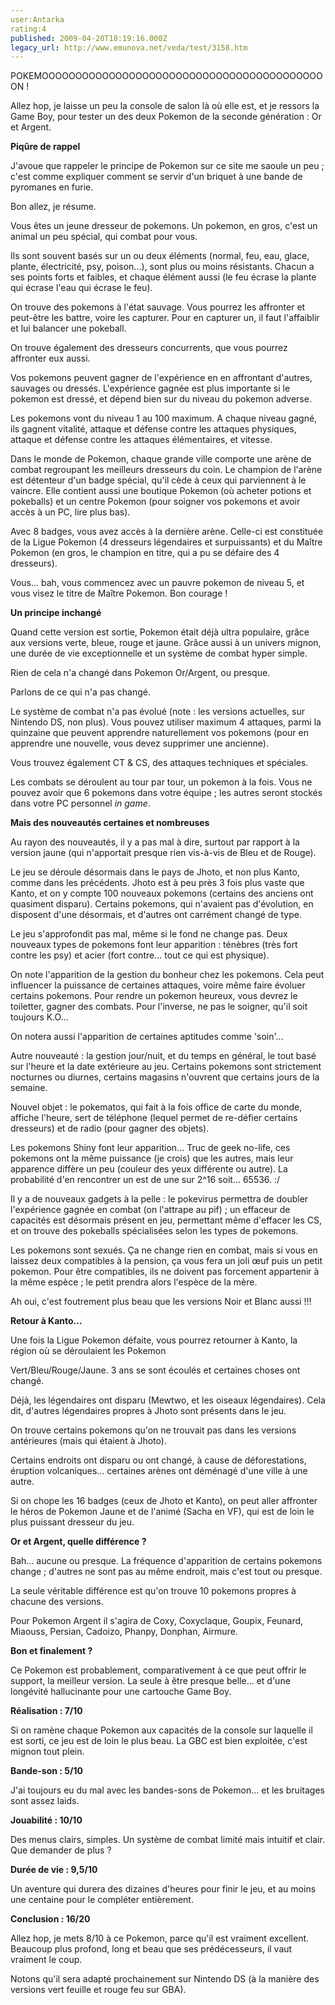 ```yaml
---
user:Antarka
rating:4
published: 2009-04-20T18:19:16.000Z
legacy_url: http://www.emunova.net/veda/test/3158.htm
---
```

POKEMOOOOOOOOOOOOOOOOOOOOOOOOOOOOOOOOOOOOOOOOOOON !  

  

Allez hop, je laisse un peu la console de salon là où elle est, et je ressors la Game Boy, pour tester un des deux Pokemon de la seconde génération : Or et Argent.  

  

**Piqûre de rappel**  

  

J'avoue que rappeler le principe de Pokemon sur ce site me saoule un peu ; c'est comme expliquer comment se servir d'un briquet à une bande de pyromanes en furie.  

  

Bon allez, je résume.  

  

Vous êtes un jeune dresseur de pokemons. Un pokemon, en gros, c'est un animal un peu spécial, qui combat pour vous.  

  

Ils sont souvent basés sur un ou deux éléments (normal, feu, eau, glace, plante, électricité, psy, poison...), sont plus ou moins résistants. Chacun a ses points forts et faibles, et chaque élément aussi (le feu écrase la plante qui écrase l'eau qui écrase le feu).  

  

On trouve des pokemons à l'état sauvage. Vous pourrez les affronter et peut-être les battre, voire les capturer. Pour en capturer un, il faut l'affaiblir et lui balancer une pokeball.  

  

On trouve également des dresseurs concurrents, que vous pourrez affronter eux aussi.  

  

Vos pokemons peuvent gagner de l'expérience en en affrontant d'autres, sauvages ou dressés. L'expérience gagnée est plus importante si le pokemon est dressé, et dépend bien sur du niveau du pokemon adverse.  

  

Les pokemons vont du niveau 1 au 100 maximum. A chaque niveau gagné, ils gagnent vitalité, attaque et défense contre les attaques physiques, attaque et défense contre les attaques élémentaires, et vitesse.  

  

Dans le monde de Pokemon, chaque grande ville comporte une arène de combat regroupant les meilleurs dresseurs du coin. Le champion de l'arène est détenteur d'un badge spécial, qu'il cède à ceux qui parviennent à le vaincre. Elle contient aussi une boutique Pokemon (où acheter potions et pokeballs) et un centre Pokemon (pour soigner vos pokemons et avoir accès à un PC, lire plus bas).  

  

Avec 8 badges, vous avez accès à la dernière arène. Celle-ci est constituée de la Ligue Pokemon (4 dresseurs légendaires et surpuissants) et du Maître Pokemon (en gros, le champion en titre, qui a pu se défaire des 4 dresseurs).  

  

Vous... bah, vous commencez avec un pauvre pokemon de niveau 5, et vous visez le titre de Maître Pokemon. Bon courage !  

  

**Un principe inchangé**  

  

Quand cette version est sortie, Pokemon était déjà ultra populaire, grâce aux versions verte, bleue, rouge et jaune. Grâce aussi à un univers mignon, une durée de vie exceptionnelle et un système de combat hyper simple.  

  

Rien de cela n'a changé dans Pokemon Or/Argent, ou presque.  

  

Parlons de ce qui n'a pas changé.  

  

Le système de combat n'a pas évolué (note : les versions actuelles, sur Nintendo DS, non plus). Vous pouvez utiliser maximum 4 attaques, parmi la quinzaine que peuvent apprendre naturellement vos pokemons (pour en apprendre une nouvelle, vous devez supprimer une ancienne).  

  

Vous trouvez également CT & CS, des attaques techniques et spéciales.  

  

Les combats se déroulent au tour par tour, un pokemon à la fois. Vous ne pouvez avoir que 6 pokemons dans votre équipe ; les autres seront stockés dans votre PC personnel _in game_.   

  

**Mais des nouveautés certaines et nombreuses**  

  

Au rayon des nouveautés, il y a pas mal à dire, surtout par rapport à la version jaune (qui n'apportait presque rien vis-à-vis de Bleu et de Rouge).  

  

Le jeu se déroule désormais dans le pays de Jhoto, et non plus Kanto, comme dans les précédents. Jhoto est à peu près 3 fois plus vaste que Kanto, et on y compte 100 nouveaux pokemons (certains des anciens ont quasiment disparu). Certains pokemons, qui n'avaient pas d'évolution, en disposent d'une désormais, et d'autres ont carrément changé de type.  

  

Le jeu s'approfondit pas mal, même si le fond ne change pas. Deux nouveaux types de pokemons font leur apparition : ténèbres (très fort contre les psy) et acier (fort contre... tout ce qui est physique).  

  

On note l'apparition de la gestion du bonheur chez les pokemons. Cela peut influencer la puissance de certaines attaques, voire même faire évoluer certains pokemons. Pour rendre un pokemon heureux, vous devrez le toiletter, gagner des combats. Pour l'inverse, ne pas le soigner, qu'il soit toujours K.O...  

  

On notera aussi l'apparition de certaines aptitudes comme 'soin'...  

  

Autre nouveauté : la gestion jour/nuit, et du temps en général, le tout basé sur l'heure et la date extérieure au jeu. Certains pokemons sont strictement nocturnes ou diurnes, certains magasins n'ouvrent que certains jours de la semaine.  

  

Nouvel objet : le pokematos, qui fait à la fois office de carte du monde, affiche l'heure, sert de téléphone (lequel permet de re-défier certains dresseurs) et de radio (pour gagner des objets).  

  

Les pokemons Shiny font leur apparition... Truc de geek no-life, ces pokemons ont la même puissance (je crois) que les autres, mais leur apparence diffère un peu (couleur des yeux différente ou autre). La probabilité d'en rencontrer un est de une sur 2^16 soit... 65536\. :/  

  

Il y a de nouveaux gadgets à la pelle : le pokevirus permettra de doubler l'expérience gagnée en combat (on l'attrape au pif) ; un effaceur de capacités est désormais présent en jeu, permettant même d'effacer les CS, et on trouve des pokeballs spécialisées selon les types de pokemons.  

  

Les pokemons sont sexués. Ça ne change rien en combat, mais si vous en laissez deux compatibles à la pension, ça vous fera un joli œuf puis un petit pokemon. Pour être compatibles, ils ne doivent pas forcement appartenir à la même espèce ; le petit prendra alors l'espèce de la mère.  

  

Ah oui, c'est foutrement plus beau que les versions Noir et Blanc aussi !!!  

  

**Retour à Kanto...**  

  

Une fois la Ligue Pokemon défaite, vous pourrez retourner à Kanto, la région où se déroulaient les Pokemon   

Vert/Bleu/Rouge/Jaune. 3 ans se sont écoulés et certaines choses ont changé.  

  

Déjà, les légendaires ont disparu (Mewtwo, et les oiseaux légendaires). Cela dit, d'autres légendaires propres à Jhoto sont présents dans le jeu.  

  

On trouve certains pokemons qu'on ne trouvait pas dans les versions antérieures (mais qui étaient à Jhoto).  

  

Certains endroits ont disparu ou ont changé, à cause de déforestations, éruption volcaniques... certaines arènes ont déménagé d'une ville à une autre.  

  

Si on chope les 16 badges (ceux de Jhoto et Kanto), on peut aller affronter le héros de Pokemon Jaune et de l'animé (Sacha en VF), qui est de loin le plus puissant dresseur du jeu.  

  

**Or et Argent, quelle différence ?**  

  

Bah... aucune ou presque. La fréquence d'apparition de certains pokemons change ; d'autres ne sont pas au même endroit, mais c'est tout ou presque.  

  

La seule véritable différence est qu'on trouve 10 pokemons propres à chacune des versions.  

  

Pour Pokemon Argent il s'agira de Coxy, Coxyclaque, Goupix, Feunard, Miaouss, Persian, Cadoizo, Phanpy, Donphan, Airmure.  

  

**Bon et finalement ?**  

  

Ce Pokemon est probablement, comparativement à ce que peut offrir le support, la meilleur version. La seule à être presque belle... et d'une longévité hallucinante pour une cartouche Game Boy.  

  

**Réalisation : 7/10**  

  

Si on ramène chaque Pokemon aux capacités de la console sur laquelle il est sorti, ce jeu est de loin le plus beau. La GBC est bien exploitée, c'est mignon tout plein.  

  

**Bande-son : 5/10**  

  

J'ai toujours eu du mal avec les bandes-sons de Pokemon... et les bruitages sont assez laids.  

  

**Jouabilité : 10/10**  

  

Des menus clairs, simples. Un système de combat limité mais intuitif et clair. Que demander de plus ?  

  

**Durée de vie : 9,5/10**  

  

Un aventure qui durera des dizaines d'heures pour finir le jeu, et au moins une centaine pour le compléter entièrement.  

  

**Conclusion : 16/20**  

  

Allez hop, je mets 8/10 à ce Pokemon, parce qu'il est vraiment excellent. Beaucoup plus profond, long et beau que ses prédécesseurs, il vaut vraiment le coup.  

  

Notons qu'il sera adapté prochainement sur Nintendo DS (à la manière des versions vert feuille et rouge feu sur GBA).
